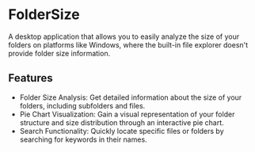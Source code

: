 # FolderSize

A desktop application that allows you to easily analyze the size of your folders on platforms like Windows, where the built-in file explorer doesn't provide folder size information.

## Features

- Folder Size Analysis: Get detailed information about the size of your folders, including subfolders and files.
- Pie Chart Visualization: Gain a visual representation of your folder structure and size distribution through an interactive pie chart.
- Search Functionality: Quickly locate specific files or folders by searching for keywords in their names.